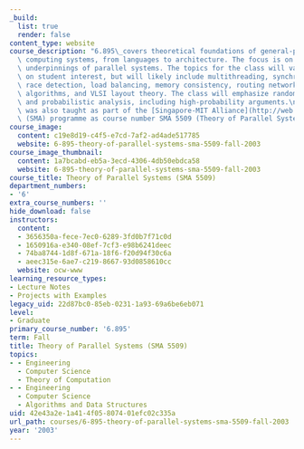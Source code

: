 ```yaml
---
_build:
  list: true
  render: false
content_type: website
course_description: "6.895\_covers theoretical foundations of general-purpose parallel\
  \ computing systems, from languages to architecture. The focus is on the algorithmic\
  \ underpinnings of parallel systems. The topics for the class will vary depending\
  \ on student interest, but will likely include multithreading, synchronization,\
  \ race detection, load balancing, memory consistency, routing networks, message-routing\
  \ algorithms, and VLSI layout theory. The class will emphasize randomized algorithms\
  \ and probabilistic analysis, including high-probability arguments.\n\nThis course\
  \ was also taught as part of the [Singapore-MIT Alliance](http://web.mit.edu/sma/)\
  \ (SMA) programme as course number SMA 5509 (Theory of Parallel Systems).\n"
course_image:
  content: c19e8d19-c4f5-e7cd-7af2-ad4ade517785
  website: 6-895-theory-of-parallel-systems-sma-5509-fall-2003
course_image_thumbnail:
  content: 1a7bcabd-eb5a-3ecd-4306-4db50ebdca58
  website: 6-895-theory-of-parallel-systems-sma-5509-fall-2003
course_title: Theory of Parallel Systems (SMA 5509)
department_numbers:
- '6'
extra_course_numbers: ''
hide_download: false
instructors:
  content:
  - 3656350a-fece-7ec0-6289-3fd0b7f71c0d
  - 1650916a-e340-08ef-7cf3-e98b6241deec
  - 74ba8744-1d8f-671a-18f6-f20d94f30c6a
  - aeec315e-6ae7-c219-8667-93d0858610cc
  website: ocw-www
learning_resource_types:
- Lecture Notes
- Projects with Examples
legacy_uid: 22d87bc0-85eb-0231-1a93-69a6be6eb071
level:
- Graduate
primary_course_number: '6.895'
term: Fall
title: Theory of Parallel Systems (SMA 5509)
topics:
- - Engineering
  - Computer Science
  - Theory of Computation
- - Engineering
  - Computer Science
  - Algorithms and Data Structures
uid: 42e43a2e-1a41-4f05-8074-01efc02c335a
url_path: courses/6-895-theory-of-parallel-systems-sma-5509-fall-2003
year: '2003'
---
```

